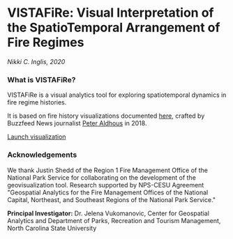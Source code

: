 # VISTAFiRe: Visual Interpretation of the SpatioTemporal Arrangement of Fire Regimes
_Nikki C. Inglis, 2020_

### What is VISTAFiRe?
VISTAFiRe is a visual analytics tool for exploring spatiotemporal dynamics in fire regime histories. 

It is based on fire history visualizations documented [here](https://buzzfeednews.github.io/2018-07-wildfire-trends/), crafted by Buzzfeed News journalist [Peter Aldhous](https://github.com/paldhous) in 2018. 


[Launch visualization](ncsu-landchangelab.github.io/vistafire.html) 


### Acknowledgements
We thank Justin Shedd of the Region 1 Fire Management Office of the National Park Service for collaborating on the development of the geovisualization tool. Research supported by NPS-CESU Agreement "Geospatial Analytics for the Fire Management Offices of the National Capital, Northeast, and Southeast Regions of the National Park Service." 

**Principal Investigator:** Dr. Jelena Vukomanovic, Center for Geospatial Analytics and Department of Parks, Recreation and Tourism Management, North Carolina State University

